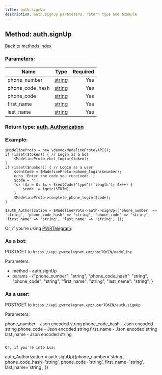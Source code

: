 ```yaml
---
title: auth.signUp
description: auth.signUp parameters, return type and example
---
```

## Method: auth.signUp  
[Back to methods index](index.md)


### Parameters:

| Name     |    Type       | Required |
|----------|:-------------:|---------:|
|phone\_number|[string](../types/string.md) | Yes|
|phone\_code\_hash|[string](../types/string.md) | Yes|
|phone\_code|[string](../types/string.md) | Yes|
|first\_name|[string](../types/string.md) | Yes|
|last\_name|[string](../types/string.md) | Yes|


### Return type: [auth\_Authorization](../types/auth_Authorization.md)

### Example:


```
$MadelineProto = new \danog\MadelineProto\API();
if (isset($token)) { // Login as a bot
    $MadelineProto->bot_login($token);
}
if (isset($number)) { // Login as a user
    $sentCode = $MadelineProto->phone_login($number);
    echo 'Enter the code you received: ';
    $code = '';
    for ($x = 0; $x < $sentCode['type']['length']; $x++) {
        $code .= fgetc(STDIN);
    }
    $MadelineProto->complete_phone_login($code);
}

$auth_Authorization = $MadelineProto->auth->signUp(['phone_number' => 'string', 'phone_code_hash' => 'string', 'phone_code' => 'string', 'first_name' => 'string', 'last_name' => 'string', ]);
```

Or, if you're using [PWRTelegram](https://pwrtelegram.xyz):

### As a bot:

POST/GET to `https://api.pwrtelegram.xyz/botTOKEN/madeline`

Parameters:

* method - auth.signUp
* params - {"phone_number": "string", "phone_code_hash": "string", "phone_code": "string", "first_name": "string", "last_name": "string", }



### As a user:

POST/GET to `https://api.pwrtelegram.xyz/userTOKEN/auth.signUp`

Parameters:

phone_number - Json encoded string
phone_code_hash - Json encoded string
phone_code - Json encoded string
first_name - Json encoded string
last_name - Json encoded string


```

Or, if you're into Lua:

```
auth_Authorization = auth.signUp({phone_number='string', phone_code_hash='string', phone_code='string', first_name='string', last_name='string', })
```


